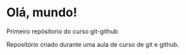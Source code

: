 # Olá, mundo!
 Primeiro repósitorio do curso git-github

Repositório criado durante uma aula de curso de git e github.